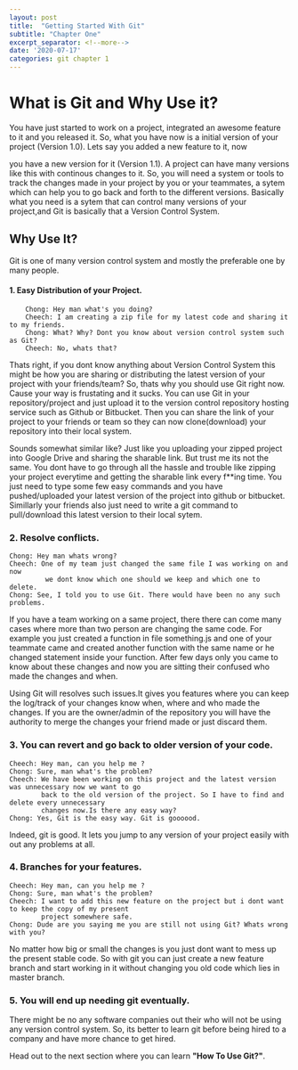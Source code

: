 ```yaml
---
layout: post
title:  "Getting Started With Git"
subtitle: "Chapter One"
excerpt_separator: <!--more-->
date: '2020-07-17'
categories: git chapter 1 
---
```

# What is Git and Why Use it?
You have just started to work on a project, integrated an awesome feature to it and you released it. So, what you have now is a 
initial version of your project (Version 1.0). Lets say you added a new feature to it, now 

you have a new version for it (Version 1.1). <!--more--> A project can have
many versions like this with continous changes to it. So, you will need a system or tools to track the changes made in your project by you or your teammates, a sytem which can help you to go back and forth to the different versions. Basically what you need is a sytem that can control many versions of your project,and Git is basically that a Version Control System.

## Why Use It? 
Git is one of many version control system and mostly the preferable one by many people.

####  1. Easy Distribution of your Project.<br/>
        Chong: Hey man what's you doing?
        Cheech: I am creating a zip file for my latest code and sharing it to my friends.
        Chong: What? Why? Dont you know about version control system such as Git?
        Cheech: No, whats that?

Thats right, if you dont know anything about Version Control System this might be how you are sharing or distributing the latest version of your project with your friends/team? 
So, thats why you should use Git right now. Cause your way is frustating and it sucks.
You can use Git in your repository/project and just upload it to the version control repository hosting service such as Github or Bitbucket.
Then you can share the link of your project to your friends or team so they can now clone(download) your repository into their local system.

Sounds somewhat similar like? Just like you uploading your zipped project into Google Drive and sharing the sharable link. But trust me its not the same.
You dont have to go through all the hassle and trouble like zipping your project everytime and getting the sharable link every f**ing time.
You just need to type some few easy commands and you have pushed/uploaded your latest version of the project into github or bitbucket.
Simillarly your friends also just need to write a git command to pull/download this latest version to their local sytem.

### 2. Resolve conflicts.<br/>
    Chong: Hey man whats wrong?
    Cheech: One of my team just changed the same file I was working on and now
             we dont know which one should we keep and which one to delete.
    Chong: See, I told you to use Git. There would have been no any such problems.

If you have a team working on a same project, there there can come many cases where more than two person are changing the same code.
For example you just created a function in file something.js and one of your teammate came and created another function with the same name or he changed statement inside your function. After few days only you came to know about these changes and now you are sitting their confused who made the changes and when.

Using Git will resolves such issues.It gives you features where you can keep the log/track of your changes know when, where and who made the changes. If you are the owner/admin of the repository you will have the authority to merge the changes your friend made or just discard them. 


### 3. You can revert and go back to older version of your code.
    Cheech: Hey man, can you help me ?
    Chong: Sure, man what's the problem?
    Cheech: We have been working on this project and the latest version was unnecessary now we want to go
            back to the old version of the project. So I have to find and delete every unnecessary
            changes now.Is there any easy way? 
    Chong: Yes, Git is the easy way. Git is goooood.

Indeed, git is good. It lets you jump to any version of your project easily with out any problems at all.

### 4. Branches for your features. 
    Cheech: Hey man, can you help me ?
    Chong: Sure, man what's the problem?
    Cheech: I want to add this new feature on the project but i dont want to keep the copy of my present 
            project somewhere safe.
    Chong: Dude are you saying me you are still not using Git? Whats wrong with you?

No matter how big or small the changes is you just dont want to mess up the present stable code. So with git you can just create a new feature branch and start working in it without changing you old code which lies in master branch.

### 5. You will end up needing git eventually.
There might be no any software companies out their who will not be using any version control system. So, its better to learn git before being hired to a company and have more chance to get hired.


Head out to the next section where you can learn **"How To Use Git?"**.

